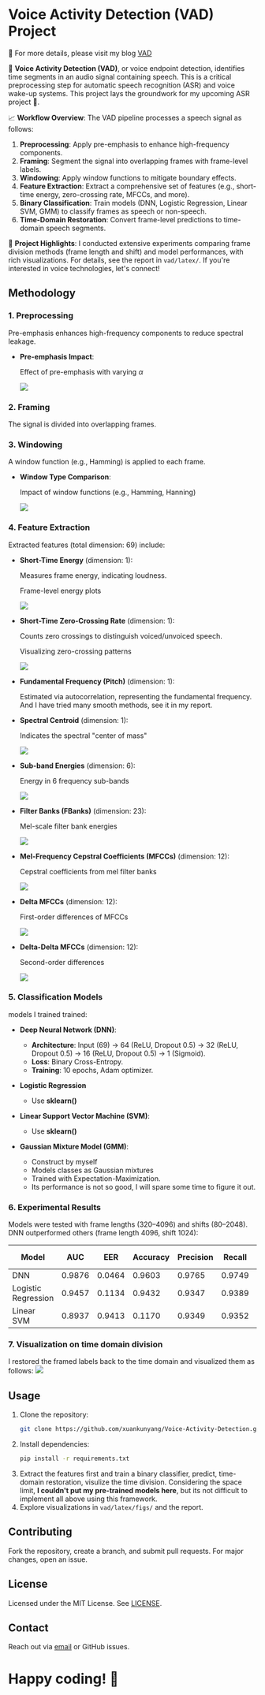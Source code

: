 # Voice Activity Detection (VAD) Project

🔗 For more details, please visit my blog [VAD](https://xuankunyang.github.io/post/vad/)

🎯 **Voice Activity Detection (VAD)**, or voice endpoint detection, identifies time segments in an audio signal containing speech. This is a critical preprocessing step for automatic speech recognition (ASR) and voice wake-up systems. This project lays the groundwork for my upcoming ASR project 🤭.

📈 **Workflow Overview**:
The VAD pipeline processes a speech signal as follows:
1. **Preprocessing**: Apply pre-emphasis to enhance high-frequency components.
2. **Framing**: Segment the signal into overlapping frames with frame-level labels.
3. **Windowing**: Apply window functions to mitigate boundary effects.
4. **Feature Extraction**: Extract a comprehensive set of features (e.g., short-time energy, zero-crossing rate, MFCCs, and more).
5. **Binary Classification**: Train models (DNN, Logistic Regression, Linear SVM, GMM) to classify frames as speech or non-speech.
6. **Time-Domain Restoration**: Convert frame-level predictions to time-domain speech segments.

🍻 **Project Highlights**:
I conducted extensive experiments comparing frame division methods (frame length and shift) and model performances, with rich visualizations. For details, see the report in `vad/latex/`. If you're interested in voice technologies, let's connect!


## Methodology

### 1. Preprocessing
Pre-emphasis enhances high-frequency components to reduce spectral leakage.

- **Pre-emphasis Impact**: 

  Effect of pre-emphasis with varying $\alpha$

  ![](/vad/latex/figs/counting_on_pre_emphasis.png)

### 2. Framing
The signal is divided into overlapping frames.

### 3. Windowing
A window function (e.g., Hamming) is applied to each frame.

- **Window Type Comparison**: 

  Impact of window functions (e.g., Hamming, Hanning)

  ![](/vad/latex/figs/counting_on_windows.png)

### 4. Feature Extraction
Extracted features (total dimension: 69) include:

- **Short-Time Energy** (dimension: 1):

  Measures frame energy, indicating loudness.

  Frame-level energy plots

  ![](/vad/latex/figs/energies.png)

- **Short-Time Zero-Crossing Rate** (dimension: 1):

  Counts zero crossings to distinguish voiced/unvoiced speech.

  Visualizing zero-crossing patterns

  ![](/vad/latex/figs/ZCR.png)

- **Fundamental Frequency (Pitch)** (dimension: 1):

  Estimated via autocorrelation, representing the fundamental frequency. And I have tried many smooth methods, see it in my report.

- **Spectral Centroid** (dimension: 1):

  Indicates the spectral "center of mass"

  ![](/vad/latex/figs/spectral_mean.png)

- **Sub-band Energies** (dimension: 6):

  Energy in 6 frequency sub-bands

  ![](vad\latex\figs\subband_energies.png)

- **Filter Banks (FBanks)** (dimension: 23):

  Mel-scale filter bank energies

  ![](vad\latex\figs\visualize_FBank.png)

- **Mel-Frequency Cepstral Coefficients (MFCCs)** (dimension: 12):

  Cepstral coefficients from mel filter banks

  ![](vad\latex\figs\visualize_MFCC.png)

- **Delta MFCCs** (dimension: 12):

  First-order differences of MFCCs

  ![](vad\latex\figs\visualize_Delta_MFCC.png)

- **Delta-Delta MFCCs** (dimension: 12):

  Second-order differences
  
  ![](vad\latex\figs\visualize_Delta_of_Delta_MFCC.png)

### 5. Classification Models
models I trained trained:
- **Deep Neural Network (DNN)**:
  - **Architecture**: Input (69) → 64 (ReLU, Dropout 0.5) → 32 (ReLU, Dropout 0.5) → 16 (ReLU, Dropout 0.5) → 1 (Sigmoid).
  - **Loss**: Binary Cross-Entropy.
  - **Training**: 10 epochs, Adam optimizer.

- **Logistic Regression**
  - Use **sklearn()**

- **Linear Support Vector Machine (SVM)**:
  - Use **sklearn()**

- **Gaussian Mixture Model (GMM)**:
  - Construct by myself
  - Models classes as Gaussian mixtures
  - Trained with Expectation-Maximization.
  - Its performance is not so good, I will spare some time to figure it out.

### 6. Experimental Results
Models were tested with frame lengths (320–4096) and shifts (80–2048). DNN outperformed others (frame length 4096, shift 1024):

| Model              | AUC    | EER    | Accuracy | Precision | Recall | F1 Score |
|--------------------|----------|----------|------------|-------------|----------|-------------|
| DNN                | 0.9876 | 0.0464 | 0.9603   | 0.9765    | 0.9749 | 0.9757   |
| Logistic Regression | 0.9457 | 0.1134 | 0.9432   | 0.9347    | 0.9389 | 0.9368   |
| Linear SVM | 0.8937| 0.9413| 0.1170| 0.9349| 0.9352 |0.9350|

### 7. Visualization on time domain division
I restored the framed labels back to the time domain and visualized them as follows:
![](vad\latex\figs\visualize_results_DNN.png)

## Usage
1. Clone the repository:
   ```bash
   git clone https://github.com/xuankunyang/Voice-Activity-Detection.git
   ```
2. Install dependencies:
   ```bash
   pip install -r requirements.txt
   ```
3. Extract the features first and train a binary classifier, predict, time-domain restoration, visulize the time division. 
Considering the space limit, **I couldn't put my pre-trained models here**, but its not difficult to implement all above using this framework.
4. Explore visualizations in `vad/latex/figs/` and the report.

## Contributing
Fork the repository, create a branch, and submit pull requests. For major changes, open an issue.

## License
Licensed under the MIT License. See [LICENSE](https://mit-license.org/).

## Contact
Reach out via [email](kk-dao@sjtu.edu.cn) or GitHub issues.



# **Happy coding!** 🚀
